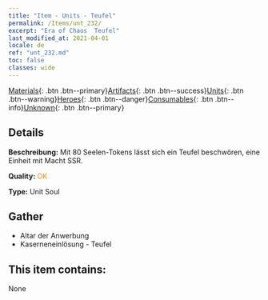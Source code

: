 ```yaml
---
title: "Item - Units - Teufel"
permalink: /Items/unt_232/
excerpt: "Era of Chaos  Teufel"
last_modified_at: 2021-04-01
locale: de
ref: "unt_232.md"
toc: false
classes: wide
---
```

 [Materials](/de/Items/){: .btn .btn--primary}[Artifacts](/de/Items/Artifacts/){: .btn .btn--success}[Units](/de/Items/Units/){: .btn .btn--warning}[Heroes](/de/Items/Heroes/){: .btn .btn--danger}[Consumables](/de/Items/Consumables/){: .btn .btn--info}[Unknown](/de/Items/Unknown/){: .btn .btn--primary}

## Details
 **Beschreibung:** Mit 80 Seelen-Tokens lässt sich ein Teufel beschwören, eine Einheit mit Macht SSR.

 **Quality:** <span style="color: #FF8C00">OK</span>

 **Type:** Unit Soul

## Gather

*    Altar der Anwerbung 
*    Kaserneneinlösung - Teufel 

## This item contains:

  None

